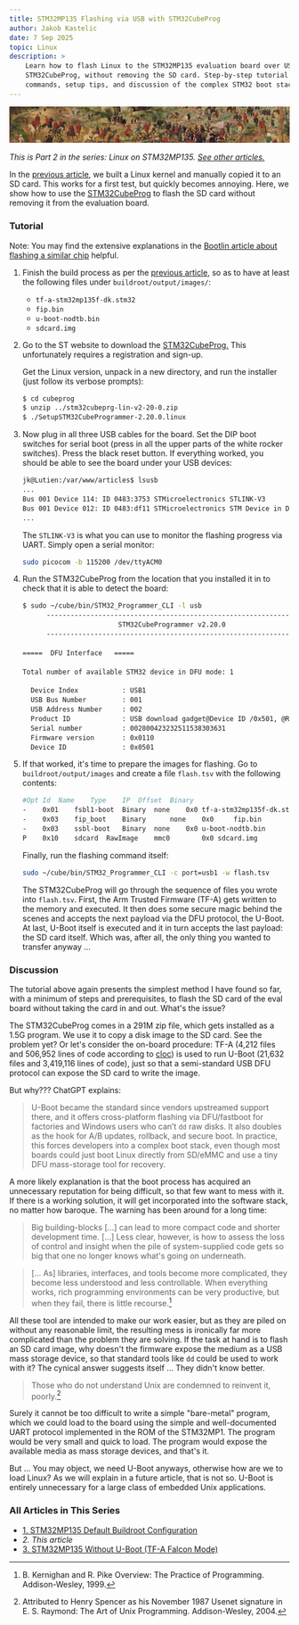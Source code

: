 ```yaml
---
title: STM32MP135 Flashing via USB with STM32CubeProg
author: Jakob Kastelic
date: 7 Sep 2025
topic: Linux
description: >
    Learn how to flash Linux to the STM32MP135 evaluation board over USB using
    STM32CubeProg, without removing the SD card. Step-by-step tutorial with
    commands, setup tips, and discussion of the complex STM32 boot stack.
---
```


![](../images/cal.jpg)

*This is Part 2 in the series: Linux on STM32MP135. [See other
articles.](#series-list)*

In the [previous article](stm32mp135-linux-default-buildroot), we built a Linux
kernel and manually copied it to an SD card. This works for a first test, but
quickly becomes annoying. Here, we show how to use the
[STM32CubeProg](https://www.st.com/en/development-tools/stm32cubeprog.html#get-software)
to flash the SD card without removing it from the evaluation board.

### Tutorial

Note: You may find the extensive explanations in the [Bootlin article about
flashing a similar
chip](https://bootlin.com/blog/building-a-linux-system-for-the-stm32mp1-implementing-factory-flashing/)
helpful.

1. Finish the build process as per the [previous
   article](stm32mp135-linux-default-buildroot), so as to have at least the
   following files under `buildroot/output/images/`:

   - `tf-a-stm32mp135f-dk.stm32`
   - `fip.bin`
   - `u-boot-nodtb.bin`
   - `sdcard.img`

2. Go to the ST website to download the
   [STM32CubeProg.](https://www.st.com/en/development-tools/stm32cubeprog.html#get-software)
   This unfortunately requires a registration and sign-up.

   Get the Linux version, unpack in a new directory, and run the installer (just
   follow its verbose prompts):
   
   ```sh
   $ cd cubeprog
   $ unzip ../stm32cubeprg-lin-v2-20-0.zip
   $ ./SetupSTM32CubeProgrammer-2.20.0.linux
   ```

3. Now plug in all three USB cables for the board. Set the DIP boot switches for
   serial boot (press in all the upper parts of the white rocker switches).
   Press the black reset button. If everything worked, you should be able to see
   the board under your USB devices:

   ```sh
   jk@Lutien:/var/www/articles$ lsusb
   ...
   Bus 001 Device 114: ID 0483:3753 STMicroelectronics STLINK-V3
   Bus 001 Device 012: ID 0483:df11 STMicroelectronics STM Device in DFU Mode
   ...
   ```
   
   The `STLINK-V3` is what you can use to monitor the flashing progress via UART.
   Simply open a serial monitor:
   
   ```sh
   sudo picocom -b 115200 /dev/ttyACM0
   ```

4. Run the STM32CubeProg from the location that you installed it in to check
   that it is able to detect the board:

   ```sh
   $ sudo ~/cube/bin/STM32_Programmer_CLI -l usb
         -------------------------------------------------------------------
                           STM32CubeProgrammer v2.20.0
         -------------------------------------------------------------------
   
   =====  DFU Interface   =====
   
   Total number of available STM32 device in DFU mode: 1
   
     Device Index           : USB1
     USB Bus Number         : 001
     USB Address Number     : 002
     Product ID             : USB download gadget@Device ID /0x501, @Revision ID /0x1003, @Name /STM32MP135F Rev.Y,
     Serial number          : 002800423232511538303631
     Firmware version       : 0x0110
     Device ID              : 0x0501
   ```

5. If that worked, it's time to prepare the images for flashing. Go to
   `buildroot/output/images` and create a file `flash.tsv` with the following
   contents:

   ```sh
   #Opt	Id	Name	Type	IP	Offset	Binary
   -	0x01	fsbl1-boot	Binary	none	0x0	tf-a-stm32mp135f-dk.stm32
   -	0x03	fip_boot	Binary		none	0x0		fip.bin
   -	0x03	ssbl-boot	Binary	none	0x0	u-boot-nodtb.bin
   P	0x10	sdcard	RawImage	mmc0		0x0	sdcard.img
   ```
   
   Finally, run the flashing command itself:
   
   ```sh
   sudo ~/cube/bin/STM32_Programmer_CLI -c port=usb1 -w flash.tsv
   ```

   The STM32CubeProg will go through the sequence of files you wrote into
   `flash.tsv`. First, the Arm Trusted Firmware (TF-A) gets written to the
   memory and executed. It then does some secure magic behind the scenes and
   accepts the next payload via the DFU protocol, the U-Boot. At last, U-Boot
   itself is executed and it in turn accepts the last payload: the SD card
   itself. Which was, after all, the only thing you wanted to transfer anyway
   ...

### Discussion

The tutorial above again presents the simplest method I have found so far, with
a minimum of steps and prerequisites, to flash the SD card of the eval board
without taking the card in and out. What's the issue?

The STM32CubeProg comes in a 291M zip file, which gets installed as a 1.5G
program. We use it to copy a disk image to the SD card. See the problem yet?
Or let's consider the on-board procedure: TF-A (4,212 files and 506,952 lines of
code according to [cloc](https://github.com/AlDanial/cloc)) is used to run
U-Boot (21,632 files and 3,419,116 lines of code), just so that a semi-standard
USB DFU protocol can expose the SD card to write the image.

But why??? ChatGPT explains:

> U-Boot became the standard since vendors upstreamed support there, and it
> offers cross-platform flashing via DFU/fastboot for factories and Windows
> users who can’t `dd` raw disks. It also doubles as the hook for A/B updates,
> rollback, and secure boot. In practice, this forces developers into a complex
> boot stack, even though most boards could just boot Linux directly from
> SD/eMMC and use a tiny DFU mass-storage tool for recovery.

A more likely explanation is that the boot process has acquired an unnecessary
reputation for being difficult, so that few want to mess with it. If there is a
working solution, it will get incorporated into the software stack, no matter
how baroque. The warning has been around for a long time:

> Big building-blocks [...] can lead to more compact code and shorter
> development time. [...] Less clear, however, is how to assess the loss of
> control and insight when the pile of system-supplied code gets so big that one
> no longer knows what's going on underneath.

> [... As] libraries, interfaces, and tools become more complicated, they become
> less understood and less controllable. When everything works, rich programming
> environments can be very productive, but when they fail, there is little
> recourse.[^pract]

All these tool are intended to make our work easier, but as they are piled on
without any reasonable limit, the resulting mess is ironically far more
complicated than the problem they are solving. If the task at hand is to flash
an SD card image, why doesn't the firmware expose the medium as a USB mass
storage device, so that standard tools like `dd` could be used to work with it?
The cynical answer suggests itself ... They didn't know better.

> Those who do not understand Unix are condemned to reinvent it, poorly.[^ray]

Surely it cannot be too difficult to write a simple "bare-metal" program, which
we could load to the board using the simple and well-documented UART protocol
implemented in the ROM of the STM32MP1. The program would be very small and
quick to load. The program would expose the available media as mass storage
devices, and that's it.

But ... You may object, we need U-Boot anyways, otherwise how are we to load
Linux? As we will explain in a future article, that is not so. U-Boot is
entirely unnecessary for a large class of embedded Unix applications.

<div class="series-box">
<h3 id="series-list">All Articles in This Series</h3>
<ul>
  <li><a href="stm32mp135-linux-default-buildroot">1. STM32MP135 Default Buildroot Configuration</a></li>
  <li><em>2. This article</em></li>
  <li><a href="stm32mp135-without-u-boot">3. STM32MP135 Without U-Boot (TF-A Falcon Mode)</a></li>
</ul>
</div>

[^pract]:  B. Kernighan and R. Pike Overview: The Practice of Programming.
    Addison-Wesley, 1999.

[^ray]: Attributed to Henry Spencer as his November 1987 Usenet signature in E.
    S.  Raymond: The Art of Unix Programming. Addison-Wesley, 2004.
